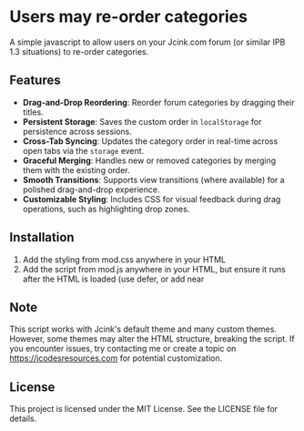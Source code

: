 # Users may re-order categories
A simple javascript to allow users on your Jcink.com forum (or similar IPB 1.3 situations) to re-order categories.

## Features
- **Drag-and-Drop Reordering**: Reorder forum categories by dragging their titles.
- **Persistent Storage**: Saves the custom order in `localStorage` for persistence across sessions.
- **Cross-Tab Syncing**: Updates the category order in real-time across open tabs via the `storage` event.
- **Graceful Merging**: Handles new or removed categories by merging them with the existing order.
- **Smooth Transitions**: Supports view transitions (where available) for a polished drag-and-drop experience.
- **Customizable Styling**: Includes CSS for visual feedback during drag operations, such as highlighting drop zones.

## Installation
1. Add the styling from mod.css anywhere in your HTML
2. Add the script from mod.js anywhere in your HTML, but ensure it runs after the HTML is loaded (use defer, or add near </body>

## Note
This script works with Jcink's default theme and many custom themes. However, some themes may alter the HTML structure, breaking the script. If you encounter issues, try contacting me or create a topic on https://jcodesresources.com for potential customization.

## License
This project is licensed under the MIT License. See the LICENSE file for details.
